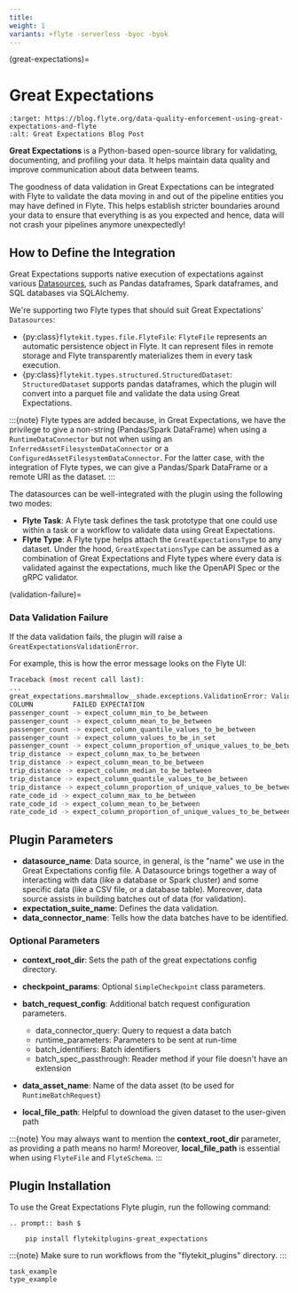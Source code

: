 ```yaml
---
title:
weight: 1
variants: +flyte -serverless -byoc -byok
---
```


(great-expectations)=

# Great Expectations



```{image} https://img.shields.io/badge/Blog-Great%20Expectations-blue?style=for-the-badge
:target: https://blog.flyte.org/data-quality-enforcement-using-great-expectations-and-flyte
:alt: Great Expectations Blog Post
```

**Great Expectations** is a Python-based open-source library for validating, documenting, and profiling your data.
It helps maintain data quality and improve communication about data between teams.

The goodness of data validation in Great Expectations can be integrated with Flyte to validate the data moving in and out of
the pipeline entities you may have defined in Flyte. This helps establish stricter boundaries around your data to
ensure that everything is as you expected and hence, data will not crash your pipelines anymore unexpectedly!

## How to Define the Integration

Great Expectations supports native execution of expectations against various [Datasources](https://docs.greatexpectations.io/docs/terms/datasource/),
such as Pandas dataframes, Spark dataframes, and SQL databases via SQLAlchemy.

We're supporting two Flyte types that should suit Great Expectations' `Datasources`:

- {py:class}`flytekit.types.file.FlyteFile`: `FlyteFile` represents an automatic persistence object in Flyte.
  It can represent files in remote storage and Flyte transparently materializes them in every task execution.
- {py:class}`flytekit.types.structured.StructuredDataset`: `StructuredDataset` supports pandas dataframes, which the plugin will convert into a parquet file and validate the data using Great Expectations.

:::{note}
Flyte types are added because, in Great Expectations, we have the privilege to give a non-string (Pandas/Spark DataFrame) when using a
`RuntimeDataConnector`
but not when using an
`InferredAssetFilesystemDataConnector`
or a
`ConfiguredAssetFilesystemDataConnector`.
For the latter case, with the integration of Flyte types, we can give a Pandas/Spark DataFrame or a remote URI as the dataset.
:::

The datasources can be well-integrated with the plugin using the following two modes:

- **Flyte Task**: A Flyte task defines the task prototype that one could use within a task or a workflow to validate data using Great Expectations.
- **Flyte Type**: A Flyte type helps attach the `GreatExpectationsType` to any dataset.
  Under the hood, `GreatExpectationsType` can be assumed as a combination of Great Expectations and Flyte types where every data is validated against the expectations, much like the OpenAPI Spec or the gRPC validator.

(validation-failure)=

### Data Validation Failure

If the data validation fails, the plugin will raise a `GreatExpectationsValidationError`.

For example, this is how the error message looks on the Flyte UI:

```bash
Traceback (most recent call last):
...
great_expectations.marshmallow__shade.exceptions.ValidationError: Validation failed!
COLUMN          FAILED EXPECTATION
passenger_count -> expect_column_min_to_be_between
passenger_count -> expect_column_mean_to_be_between
passenger_count -> expect_column_quantile_values_to_be_between
passenger_count -> expect_column_values_to_be_in_set
passenger_count -> expect_column_proportion_of_unique_values_to_be_between
trip_distance -> expect_column_max_to_be_between
trip_distance -> expect_column_mean_to_be_between
trip_distance -> expect_column_median_to_be_between
trip_distance -> expect_column_quantile_values_to_be_between
trip_distance -> expect_column_proportion_of_unique_values_to_be_between
rate_code_id -> expect_column_max_to_be_between
rate_code_id -> expect_column_mean_to_be_between
rate_code_id -> expect_column_proportion_of_unique_values_to_be_between
```

## Plugin Parameters

- **datasource_name**: Data source, in general, is the "name" we use in the Great Expectations config file.
  A Datasource brings together a way of interacting with data (like a database or Spark cluster) and some specific data
  (like a CSV file, or a database table). Moreover, data source assists in building batches out of data (for validation).
- **expectation_suite_name**: Defines the data validation.
- **data_connector_name**: Tells how the data batches have to be identified.

### Optional Parameters

- **context_root_dir**: Sets the path of the great expectations config directory.

- **checkpoint_params**: Optional `SimpleCheckpoint` class parameters.

- **batch_request_config**: Additional batch request configuration parameters.

  - data_connector_query: Query to request a data batch
  - runtime_parameters: Parameters to be sent at run-time
  - batch_identifiers: Batch identifiers
  - batch_spec_passthrough: Reader method if your file doesn't have an extension

- **data_asset_name**: Name of the data asset (to be used for `RuntimeBatchRequest`)

- **local_file_path**: Helpful to download the given dataset to the user-given path

:::{note}
You may always want to mention the **context_root_dir** parameter, as providing a path means no harm!
Moreover, **local_file_path** is essential when using `FlyteFile` and `FlyteSchema`.
:::

## Plugin Installation

To use the Great Expectations Flyte plugin, run the following command:

```{eval-rst}
.. prompt:: bash $

    pip install flytekitplugins-great_expectations
```

:::{note}
Make sure to run workflows from the "flytekit_plugins" directory.
:::

```{auto-examples-toc}
task_example
type_example
```
